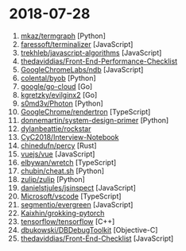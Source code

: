 # 2018-07-28

1. [mkaz/termgraph](https://github.com/mkaz/termgraph "a python command-line tool which draws basic graphs in the terminal") [Python]
2. [faressoft/terminalizer](https://github.com/faressoft/terminalizer "🦄 Record your terminal and generate animated gif images") [JavaScript]
3. [trekhleb/javascript-algorithms](https://github.com/trekhleb/javascript-algorithms "Algorithms and data structures implemented in JavaScript with explanations and links to further readings") [JavaScript]
4. [thedaviddias/Front-End-Performance-Checklist](https://github.com/thedaviddias/Front-End-Performance-Checklist "🎮 The only Front-End Performance Checklist that runs faster than the others") 
5. [GoogleChromeLabs/ndb](https://github.com/GoogleChromeLabs/ndb "ndb is an improved debugging experience for Node.js, enabled by Chrome DevTools") [JavaScript]
6. [colental/byob](https://github.com/colental/byob "BYOB (Build Your Own Botnet)") [Python]
7. [google/go-cloud](https://github.com/google/go-cloud "A library and tools for open cloud development in Go.") [Go]
8. [kgretzky/evilginx2](https://github.com/kgretzky/evilginx2 "Standalone man-in-the-middle attack framework used for phishing login credentials along with session cookies, alowing to bypass 2-factor authentication.") [Go]
9. [s0md3v/Photon](https://github.com/s0md3v/Photon "Incredibly fast crawler which extracts urls, emails, files, website accounts and much more.") [Python]
10. [GoogleChrome/rendertron](https://github.com/GoogleChrome/rendertron "A Headless Chrome rendering solution") [TypeScript]
11. [donnemartin/system-design-primer](https://github.com/donnemartin/system-design-primer "Learn how to design large-scale systems. Prep for the system design interview. Includes Anki flashcards.") [Python]
12. [dylanbeattie/rockstar](https://github.com/dylanbeattie/rockstar "The Rockstar programming language specification") 
13. [CyC2018/Interview-Notebook](https://github.com/CyC2018/Interview-Notebook "📝 准备秋招学习笔记") 
14. [chinedufn/percy](https://github.com/chinedufn/percy "A modular toolkit for building isomorphic web apps with Rust + WebAssembly") [Rust]
15. [vuejs/vue](https://github.com/vuejs/vue "🖖 A progressive, incrementally-adoptable JavaScript framework for building UI on the web.") [JavaScript]
16. [elbywan/wretch](https://github.com/elbywan/wretch "A tiny wrapper built around fetch with an intuitive syntax. 🍬") [TypeScript]
17. [chubin/cheat.sh](https://github.com/chubin/cheat.sh "the only cheat sheet you need") [Python]
18. [zulip/zulip](https://github.com/zulip/zulip "Zulip server - powerful open source team chat") [Python]
19. [danielstjules/jsinspect](https://github.com/danielstjules/jsinspect "Detect copy-pasted and structurally similar code") [JavaScript]
20. [Microsoft/vscode](https://github.com/Microsoft/vscode "Visual Studio Code") [TypeScript]
21. [segmentio/evergreen](https://github.com/segmentio/evergreen "🌲 Evergreen React UI Framework by Segment") [JavaScript]
22. [Kaixhin/grokking-pytorch](https://github.com/Kaixhin/grokking-pytorch "The Hitchiker's Guide to PyTorch") 
23. [tensorflow/tensorflow](https://github.com/tensorflow/tensorflow "Computation using data flow graphs for scalable machine learning") [C++]
24. [dbukowski/DBDebugToolkit](https://github.com/dbukowski/DBDebugToolkit "Set of easy to use debugging tools for iOS developers & QA engineers.") [Objective-C]
25. [thedaviddias/Front-End-Checklist](https://github.com/thedaviddias/Front-End-Checklist "🗂 The perfect Front-End Checklist for modern websites and meticulous developers") [JavaScript]
